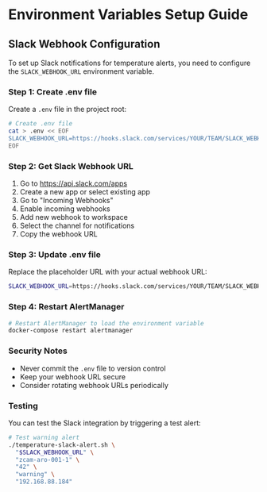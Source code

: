 # Environment Variables Setup Guide

## Slack Webhook Configuration

To set up Slack notifications for temperature alerts, you need to configure the `SLACK_WEBHOOK_URL` environment variable.

### Step 1: Create .env file

Create a `.env` file in the project root:

```bash
# Create .env file
cat > .env << EOF
SLACK_WEBHOOK_URL=https://hooks.slack.com/services/YOUR/TEAM/SLACK_WEBHOOK_URL
EOF
```

### Step 2: Get Slack Webhook URL

1. Go to https://api.slack.com/apps
2. Create a new app or select existing app
3. Go to "Incoming Webhooks"
4. Enable incoming webhooks
5. Add new webhook to workspace
6. Select the channel for notifications
7. Copy the webhook URL

### Step 3: Update .env file

Replace the placeholder URL with your actual webhook URL:

```bash
SLACK_WEBHOOK_URL=https://hooks.slack.com/services/YOUR/TEAM/SLACK_WEBHOOK_URL
```

### Step 4: Restart AlertManager

```bash
# Restart AlertManager to load the environment variable
docker-compose restart alertmanager
```

### Security Notes

- Never commit the `.env` file to version control
- Keep your webhook URL secure
- Consider rotating webhook URLs periodically

### Testing

You can test the Slack integration by triggering a test alert:

```bash
# Test warning alert
./temperature-slack-alert.sh \
  "$SLACK_WEBHOOK_URL" \
  "zcam-aro-001-1" \
  "42" \
  "warning" \
  "192.168.88.184"
```